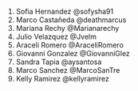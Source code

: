 1. Sofia Hernandez @sofysha91
2. Marco Castañeda @deathmarcus
3. Mariana Rechy @Marianarechy
4. Julio Velazquez @Jvelm
5. Araceli Romero @AraceliRomero
6. Giovanni Gonzalez @GiovanniGlez
7. Sandra Tapia @aysantosa
8. Marco Sanchez @MarcoSanTre
9. Kelly Ramirez @kellyramirez
